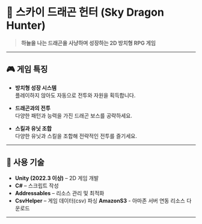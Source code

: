 # 🐉 스카이 드래곤 헌터 (Sky Dragon Hunter)

> **하늘을 나는 드래곤을 사냥하며 성장하는 2D 방치형 RPG 게임** 

---

## 🎮 게임 특징

- **방치형 성장 시스템**  
  플레이하지 않아도 자동으로 전투와 자원을 획득합니다.

- **드래곤과의 전투**  
  다양한 패턴과 능력을 가진 드래곤 보스를 공략하세요.

- **스킬과 유닛 조합**  
  다양한 유닛과 스킬을 조합해 전략적인 전투를 즐기세요.

---

## 🔧 사용 기술

- **Unity (2022.3 이상)** – 2D 게임 개발
- **C#** – 스크립트 작성
- **Addressables** – 리소스 관리 및 최적화
- **CsvHelper** – 게임 데이터(csv) 파싱
  **AmazonS3** - 아마존 서버 연동 리소스 다운로드

---


